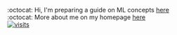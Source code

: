 :octocat: Hi,  I'm preparing a guide on ML concepts [here](https://github.com/fatemehsrz/ML_Concepts) <br>
:octocat: More about me on my homepage [here](https://fatemehsrz.github.io/) <br>
[![visits](https://github-visit-counter.herokuapp.com/{username}/{repo}/visits.svg)](#) 




